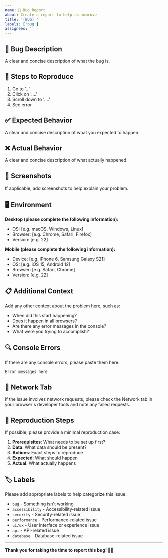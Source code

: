 ```yaml
---
name: 🐛 Bug Report
about: Create a report to help us improve
title: '[BUG] '
labels: ['bug']
assignees: ''
---
```


## 🐛 Bug Description

A clear and concise description of what the bug is.

## 🔄 Steps to Reproduce

1. Go to '...'
2. Click on '....'
3. Scroll down to '....'
4. See error

## ✅ Expected Behavior

A clear and concise description of what you expected to happen.

## ❌ Actual Behavior

A clear and concise description of what actually happened.

## 📸 Screenshots

If applicable, add screenshots to help explain your problem.

## 🖥️ Environment

**Desktop (please complete the following information):**
- OS: [e.g. macOS, Windows, Linux]
- Browser: [e.g. Chrome, Safari, Firefox]
- Version: [e.g. 22]

**Mobile (please complete the following information):**
- Device: [e.g. iPhone 6, Samsung Galaxy S21]
- OS: [e.g. iOS 15, Android 12]
- Browser: [e.g. Safari, Chrome]
- Version: [e.g. 22]

## 📋 Additional Context

Add any other context about the problem here, such as:
- When did this start happening?
- Does it happen in all browsers?
- Are there any error messages in the console?
- What were you trying to accomplish?

## 🔍 Console Errors

If there are any console errors, please paste them here:

```
Error messages here
```

## 📱 Network Tab

If the issue involves network requests, please check the Network tab in your browser's developer tools and note any failed requests.

## 🧪 Reproduction Steps

If possible, please provide a minimal reproduction case:

1. **Prerequisites**: What needs to be set up first?
2. **Data**: What data should be present?
3. **Actions**: Exact steps to reproduce
4. **Expected**: What should happen
5. **Actual**: What actually happens

## 🏷️ Labels

Please add appropriate labels to help categorize this issue:
- `bug` - Something isn't working
- `accessibility` - Accessibility-related issue
- `security` - Security-related issue
- `performance` - Performance-related issue
- `ui/ux` - User interface or experience issue
- `api` - API-related issue
- `database` - Database-related issue

---

**Thank you for taking the time to report this bug! 🐛✨**